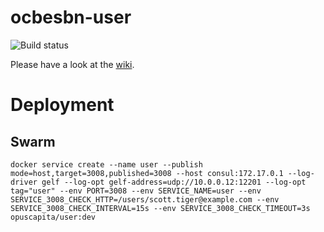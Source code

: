# ocbesbn-user
![Build status](https://circleci.com/gh/OpusCapita/user.svg?style=shield&circle-token=991b64f8600ad273b673dc94799ec0ccca772d1c)

Please have a look at the [wiki](../../wiki).

# Deployment
## Swarm
```
docker service create --name user --publish mode=host,target=3008,published=3008 --host consul:172.17.0.1 --log-driver gelf --log-opt gelf-address=udp://10.0.0.12:12201 --log-opt tag="user" --env PORT=3008 --env SERVICE_NAME=user --env SERVICE_3008_CHECK_HTTP=/users/scott.tiger@example.com --env SERVICE_3008_CHECK_INTERVAL=15s --env SERVICE_3008_CHECK_TIMEOUT=3s opuscapita/user:dev
```
